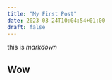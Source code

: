 ```yaml
---
title: "My First Post"
date: 2023-03-24T10:04:54+01:00
draft: false
---
```


this is *markdown*

## Wow

